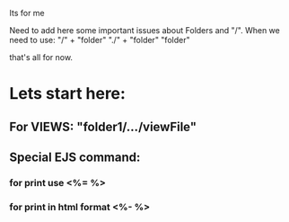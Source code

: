 Its for me 

Need to add here some important issues about Folders and "/".
When we need to use: 
      "/" + "folder"
      "./" + "folder"
      "folder"

that's all for now.

# Lets start here:
## For VIEWS:     "folder1/.../viewFile"


## Special EJS command:
### for print use <%= %>
### for print in html format <%- %>
